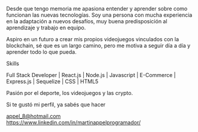 
Desde que tengo memoria me apasiona entender y aprender sobre como funcionan las nuevas tecnologías. Soy una persona con mucha experiencia en la adaptación a nuevos desafíos, muy buena predisposición al aprendizaje y trabajo en equipo.

Aspiro en un futuro a crear mis propios videojuegos vinculados con la blockchain, sé que es un largo camino, pero me motiva a seguir día a día y aprender todo lo que pueda.

Skills

Full Stack Developer | React.js | Node.js | Javascript | E-Commerce | Express.js | Sequelize | CSS | HTML5


Pasión por el deporte, los videojuegos y las crypto.

Si te gustó mi perfil, ya sabés que hacer

appel_8@hotmail.com
https://www.linkedin.com/in/martinappelprogramador/
